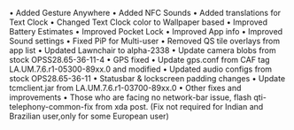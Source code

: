• Added Gesture Anywhere
• Added NFC Sounds
• Added translations for Text Clock
• Changed Text Clock color to Wallpaper based
• Improved Battery Estimates
• Improved Pocket Lock
• Improved App info
• Improved Sound settings
• Fixed PiP for Multi-user
• Removed QS tile overlays from app list
• Updated Lawnchair to alpha-2338
• Update camera blobs from stock OPSS28.65-36-11-4
• GPS fixed
• Update gps.conf from CAF tag LA.UM.7.6.r1-05300-89xx.0 and modified
• Updated audio configs from stock OPS28.65-36-11
• Statusbar & lockscreen padding changes
• Update tcmclient.jar from LA.UM.7.6.r1-03700-89xx.0
• Other fixes and improvements
• Those who are facing no network-bar issue, flash qti-telephony-common-fix from xda post.
(Fix not required for Indian and Brazilian user,only for some European user)
